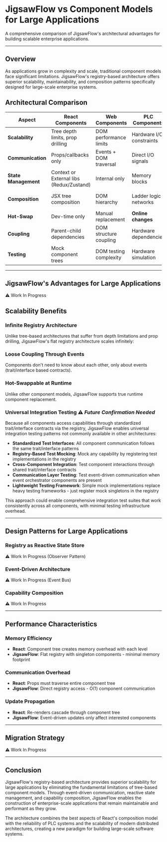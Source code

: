 # JigsawFlow vs Component Models for Large Applications

A comprehensive comparison of JigsawFlow's architectural advantages for building scalable enterprise applications.

---

## Overview

As applications grow in complexity and scale, traditional component models face significant limitations. JigsawFlow's registry-based architecture offers superior scalability, maintainability, and composition patterns specifically designed for large-scale enterprise systems.

## Architectural Comparison

| **Aspect**           | **React Components**                     | **Web Components**     | **PLC Components**       | **ECS Architecture**     | **JigsawFlow Components**       |
| -------------------- | ---------------------------------------- | ---------------------- | ------------------------ | ------------------------ | ------------------------------- |
| **Scalability**      | Tree depth limits, prop drilling         | DOM performance limits | Hardware I/O constraints | Entity count limitations | **Registry scales infinitely**  |
| **Communication**    | Props/callbacks only                     | Events + DOM traversal | Direct I/O signals       | System queries           | **Registry + Optional events**  |
| **State Management** | Context or External libs (Redux/Zustand) | Internal only          | Memory blocks            | Component data stores    | **Registry singleton storage**  |
| **Composition**      | JSX tree composition                     | DOM hierarchy          | Ladder logic networks    | Entity-component binding | **Trait/interface access**      |
| **Hot-Swap**         | Dev-time only                            | Manual replacement     | **Online changes**       | System replacement       | **Runtime replacement**         |
| **Coupling**         | Parent-child dependencies                | DOM structure coupling | Hardware dependencies    | System dependencies      | **Interface-only coupling**     |
| **Testing**          | Mock component trees                     | DOM testing complexity | Hardware simulation      | System mocking           | **Universal integration tests** |

---

## JigsawFlow's Advantages for Large Applications

⚠️ Work In Progress

## Scalability Benefits

### **Infinite Registry Architecture**

Unlike tree-based architectures that suffer from depth limitations and prop drilling, JigsawFlow's flat registry architecture scales infinitely:

### **Loose Coupling Through Events**

Components don't need to know about each other, only about events (trait/interface based contracts).

### **Hot-Swappable at Runtime**

Unlike other component models, JigsawFlow supports true runtime component replacement.

### **Universal Integration Testing** ⚠️ _Future Confirmation Needed_

Because all components access capabilities through standardized trait/interface contracts via the registry, JigsawFlow enables universal integration testing patterns not commonly available in other architectures:

- **Standardized Test Interfaces**: All component communication follows the same trait/interface patterns
- **Registry-Based Test Mocking**: Mock any capability by registering test implementations in the registry
- **Cross-Component Integration**: Test component interactions through shared trait/interface contracts
- **Communication Layer Testing**: Test event-driven communication when event orchestrator components are present
- **Lightweight Testing Framework**: Simple mock implementations replace heavy testing frameworks - just register mock singletons in the registry

This approach could enable comprehensive integration test suites that work consistently across all components, with minimal testing infrastructure overhead.

---

## Design Patterns for Large Applications

### **Registry as Reactive State Store**

⚠️ Work In Progress (Observer Pattern)

### **Event-Driven Architecture**

⚠️ Work In Progress (Event Bus)

### **Capability Composition**

⚠️ Work In Progress

---

## Performance Characteristics

### **Memory Efficiency**

- **React**: Component tree creates memory overhead with each level
- **JigsawFlow**: Flat registry with singleton components - minimal memory footprint

### **Communication Overhead**

- **React**: Props must traverse entire component tree
- **JigsawFlow**: Direct registry access - O(1) component communication

### **Update Propagation**

- **React**: Re-renders cascade through component tree
- **JigsawFlow**: Event-driven updates only affect interested components

---

## Migration Strategy

⚠️ Work In Progress

---

## Conclusion

JigsawFlow's registry-based architecture provides superior scalability for large applications by eliminating the fundamental limitations of tree-based component models. Through event-driven communication, reactive state management, and capability composition, JigsawFlow enables the construction of enterprise-scale applications that remain maintainable and performant as they grow.

The architecture combines the best aspects of React's composition model with the reliability of PLC systems and the scalability of modern distributed architectures, creating a new paradigm for building large-scale software systems.
